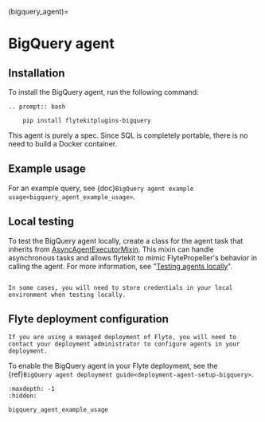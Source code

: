 (bigquery_agent)=

# BigQuery agent

## Installation

To install the BigQuery agent, run the following command:

```{eval-rst}
.. prompt:: bash

    pip install flytekitplugins-bigquery
```

This agent is purely a spec. Since SQL is completely portable, there is no need to build a Docker container.

## Example usage

For an example query, see {doc}`BigQuery agent example usage<bigquery_agent_example_usage>`.

## Local testing

To test the BigQuery agent locally, create a class for the agent task that inherits from [AsyncAgentExecutorMixin](https://github.com/flyteorg/flytekit/blob/master/flytekit/extend/backend/base_agent.py#L262). This mixin can handle asynchronous tasks and allows flytekit to mimic FlytePropeller's behavior in calling the agent. For more information, see "[Testing agents locally](https://docs.flyte.org/en/latest/flyte_agents/testing_agents_locally.html)".

```{note}

In some cases, you will need to store credentials in your local environment when testing locally.

```

## Flyte deployment configuration

```{note}
If you are using a managed deployment of Flyte, you will need to contact your deployment administrator to configure agents in your deployment.
```

To enable the BigQuery agent in your Flyte deployment, see the {ref}`BigQuery agent deployment guide<deployment-agent-setup-bigquery>`.


```{toctree}
:maxdepth: -1
:hidden:

bigquery_agent_example_usage

```
